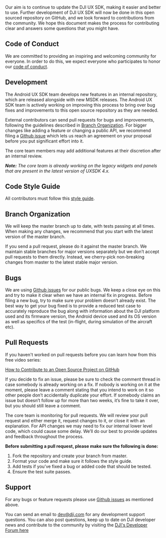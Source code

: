 Our aim is to continue to update the DJI UX SDK, making it easier and better to use. Further development of DJI UX SDK will now be done in this open sourced repository on GitHub, and we look forward to contributions from the community. We hope this document makes the process for contributing clear and answers some questions that you might have.

## Code of Conduct
We are committed to providing an inspiring and welcoming community for everyone. In order to do this, we expect everyone who participates to honor our [code of conduct](https://github.com/dji-sdk/Mobile-UXSDK-Beta-Android/blob/master/CODE_OF_CONDUCT.md).

## Development
The Android UX SDK team develops new features in an internal repository, which are released alongside with new MSDK releases. The Android UX SDK team is actively working on improving this process to bring over bug fixes and improvements to this open source repository as they are needed. 

External contributors can send pull requests for bugs and improvements, following the guidelines described in [Branch Organization](#branch-organization). For bigger changes like adding a feature or changing a public API, we recommend filing a [Github issue](https://github.com/dji-sdk/Mobile-UXSDK-Beta-Android/issues) which lets us reach an agreement on your proposal before you put significant effort into it. 

The core team members may add additional features at their discretion after an internal review. 

_**Note:** The core team is already working on the legacy widgets and panels that are present in the latest version of UXSDK 4.x._

## Code Style Guide
All contributors must follow this [style guide](https://github.com/dji-sdk/Mobile-UXSDK-Beta-Android/wiki/Code-Style-Guide).

## Branch Organization
We will keep the master branch up to date, with tests passing at all times. When making any changes, we recommend that you start with the latest version of the master branch.

If you send a pull request, please do it against the master branch. We maintain stable branches for major versions separately but we don’t accept pull requests to them directly. Instead, we cherry-pick non-breaking changes from master to the latest stable major version.

## Bugs
We are using [Github issues](https://github.com/dji-sdk/Mobile-UXSDK-Beta-Android/issues) for our public bugs. We keep a close eye on this and try to make it clear when we have an internal fix in progress. Before filing a new bug, try to make sure your problem doesn’t already exist. The best way to get your bug fixed is to provide a reduced test case to accurately reproduce the bug along with information about the DJI platform used and its firmware version, the Android device used and its OS version as well as specifics of the test (in-flight, during simulation of the aircraft etc).

## Pull Requests
If you haven't worked on pull requests before you can learn how from this free video series: 

[How to Contribute to an Open Source Project on GitHub](https://egghead.io/courses/how-to-contribute-to-an-open-source-project-on-github)

If you decide to fix an issue, please be sure to check the comment thread in case somebody is already working on a fix. If nobody is working on it at the moment, please leave a comment stating that you intend to work on it so other people don’t accidentally duplicate your effort. If somebody claims an issue but doesn’t follow up for more than two weeks, it’s fine to take it over, but you should still leave a comment.

The core team is monitoring for pull requests. We will review your pull request and either merge it, request changes to it, or close it with an explanation. For API changes we may need to fix our internal lower level code, which could cause some delay. We’ll do our best to provide updates and feedback throughout the process.

**Before submitting a pull request, please make sure the following is done:** 
1. Fork the repository and create your branch from master.
1. Format your code and make sure it follows the style guide.
1. Add tests if you’ve fixed a bug or added code that should be tested.
1. Ensure the test suite passes.

## Support
For any bugs or feature requests please use [Github issues](https://github.com/dji-sdk/Mobile-UXSDK-Beta-Android/issues) as mentioned above. 

You can send an email to dev@dji.com for any development support questions. You can also post questions, keep up to date on DJI developer news and contribute to the community by visiting the [DJI's Developer Forum here](https://forum.dji.com/forum-139-1.html?from=developer)

